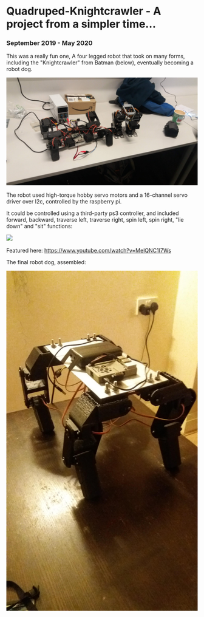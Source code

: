 # Quadruped-Knightcrawler - A project from a simpler time... 
### September 2019 - May 2020

This was a really fun one, A four legged robot that took on many forms, including the "Knightcrawler" from Batman (below), eventually becoming a robot dog.


![Image 1](https://github.com/robosam2003/Quadruped-Knightcrawler/blob/master/resources/20191130_163711.jpg)



The robot used high-torque hobby servo motors and a 16-channel servo driver over I2c, controlled by the raspberry pi. 

It could be controlled using a third-party ps3 controller, and included forward, backward, traverse left, traverse right, spin left, spin right, "lie down" and "sit" functions:

<img src = "https://github.com/robosam2003/Quadruped-Knightcrawler/blob/master/resources/received_513616136016511.gif">

Featured here: https://www.youtube.com/watch?v=MelQNC1I7Ws



The final robot dog, assembled:

<img src="https://github.com/robosam2003/Quadruped-Knightcrawler/blob/master/resources/20200124_222202.jpg" width="600">
